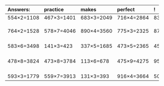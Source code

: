 | Answers: | practice | makes | perfect | ! |
| :--- | :--- | :--- | :--- | :--- |
| 554×2=1108 | 467×3=1401 | 683×3=2049 | 716×4=2864 | 835×6=5010 | 
|   |   |   |   |   | 
|   |   |   |   |   | 
|   |   |   |   |   | 
| 764×2=1528 | 578×7=4046 | 890×4=3560 | 775×3=2325 | 872×6=5232 | 
|   |   |   |   |   | 
|   |   |   |   |   | 
|   |   |   |   |   | 
|   |   |   |   |   | 
| 583×6=3498 | 141×3=423 | 337×5=1685 | 473×5=2365 | 452×9=4068 | 
|   |   |   |   |   | 
|   |   |   |   |   | 
|   |   |   |   |   | 
|   |   |   |   |   | 
| 478×8=3824 | 473×8=3784 | 113×6=678 | 475×9=4275 | 950×3=2850 | 
|   |   |   |   |   | 
|   |   |   |   |   | 
|   |   |   |   |   | 
|   |   |   |   |   | 
| 593×3=1779 | 559×7=3913 | 131×3=393 | 916×4=3664 | 506×8=4048 | 
